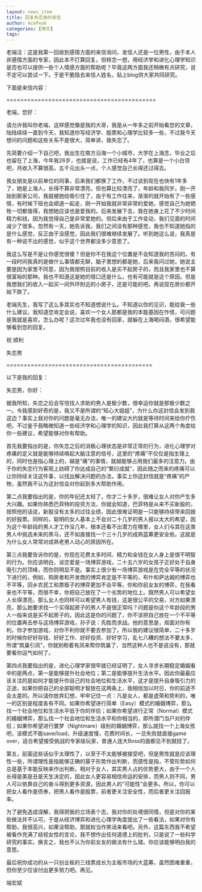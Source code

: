 ```yaml
---
layout: news_item
title: 回复失恋男的来信
author: AcePeak
categories: [博文]
tags: 
---
```


老端注：这是我第一回收到感情方面的来信询问，发信人还是一位男性，由于本人非感情方面的专家，因此本不打算回复。但转念一想，用经济学和进化心理学知识是否也可以提供一些个人情感方面的帮助呢？毕竟这两方面我还稍微有点研究，说不定可以尝试一下。于是干脆隐去来信人姓名，贴上blog供大家共同研究。 
 
 
下面是来信内容： 

=========================================== 

老端，您好： 
 
 
请允许我叫你老端，这样感觉像是我的大哥，我是从一年多之前开始看您的文章，陆陆续续一直到今天，我知道你写经济学、股票和心理学比较多一些，不过我今天想问的问题和这些关系不是很大，简单讲，我失恋了。 

先简要介绍一下自己吧，我出生在南方沿海一个小城市，大学在上海念，毕业之后也留在了上海，今年我26岁，也就是说，工作已经有4年了，也算是一个小白领吧，月收入不算很高，五千元出头一点，个人感觉自己长得还过得去。 

我女朋友是以前单位的同事，后来我们都换了工作，不过谈到现在也快有1年多了，她是上海人，长得不算非常漂亮，但也算比较漂亮了，年龄和我同岁。刚一开始到那家公司，我就被她给吸引住了，由于有工作往来，渐渐的就开始有了一些感情，有时候下班也会顺道一起走，刚一开始我就非常非常的爱她，感觉自己为她牺牲一切都值得，我想她应该也是爱我的。后来发展下去，我在她身上花了不少时间精力和钱，因为我觉得自己是非常爱她的。但后来由于工作变动，我们见面的时间减少了很多。忽然有一天，她告诉我，我们之间没有那种感觉，我也不知道她指的是什么感觉，反正由于没感觉，因此我们很难继续发展了。听到她这么说，我真是有一种说不出的感觉，似乎这个世界都没多少意思了。 

我这么写是不是让你感觉很傻？但是你不在我这个位置是不会知道我的苦闷的。有一段时间我真的是做什么事情都无聊，脑子里想的都是她，后来我问过她，她说主要是因为家里不同意，因为我按照目前的收入是买不起房子的，而且我家里也不算很富裕的那种。我也不知道这是她的借口还是什么，也有可能就是这个原因。但是我想我们的收入一起买一间外环附近的小房子，还是可能的吧。再说现在房价都开始下跌了。 

老端先生，我写了这么多其实也不知道想说什么。不知道以你的见识，能给我一些什么建议。我知道您肯定会说，喜欢一个女人那都是我的本能基因在作怪，可问题是我就是喜欢，怎么办呢？这次过年我也没有回家，就躲在上海喝闷酒，很希望能够看到您的回复。 

 
祝 顺利 
 
 
失恋男 
 
 
========================================== 
 
 
以下是我的回复： 
 
 
失恋男，你好： 
 
 
据我所知，失恋之后会写信找人求助的男人是极少数，很幸运你就是那极少数之一。令我感到好奇的是，我又不是所谓的“知心大姐姐”，为什么你这封信会发到我这边？事实上我对你的问题是毫无办法，唯一的建议大约就是等待时间来给你疗伤吧。不过鉴于我略微知道一些经济学和心理学的知识，因此我打算从这两个角度给你一些建议，希望能够对你有帮助。 
 
 
首先我要指出的是，你失恋之后的消极心理状态是非常正常的行为，进化心理学对疼痛的定义就是能够持续唤起大脑注意的信号，这里的“疼痛”不仅仅是指生理上的，同时也是指心理上的，越是“痛”的事情，就越能够占用我们最多的注意力。由于你的失恋行为客观上妨碍了你达成自己的“繁衍成就”，因此随之而来的疼痛可以让你持续关注这件事，以找出解决问题的办法，事实上你这封信就是“疼痛”的产物，虽然我不认为这封信会对你起到多大帮助作用。 

 
第二点我要指出的是，你的年纪还太轻了，你才二十多岁，很难让女人对你产生多大兴趣。如果你熟悉巴菲特的投资方法，你就会知道，巴菲特是从来不买新股的，按照他的话说，新股没有太多的过往业绩，因此很难证明是一只能够持续带来回报的好股票。同样的，聪明的女人基本上不会对二十几岁的男人报以太大的希望，因为这个年龄段的男人才工作没几年，根本还看不出潜力在哪里，女人们与其在这类男人中挑选未来的黑马，还不如直接找一个三十几岁的成熟蓝筹更安全些。这就是为什么女人常常对成熟老男人动心的原因所在。 

 
第三点我要告诉你的是，你现在花费太多时间、精力和金钱在女人身上是很不明智的行为。你应该明白，谈恋爱是一场博弈游戏，二十五六岁的女孩子正好处于自身吸引力的顶峰，而你则明显不是。事实上很少有一场博弈游戏是在完全平等的状况下进行的，例如，购房者和开发商的博弈肯定是不平等的，布什和萨达姆的博弈也不平等，回乡农民工和票贩子的博弈更加不会平等。你和你前女友的博弈，在我看来也不平等，而很不幸，你把自己放在了一个劣势的地位上。既然男人可以希望女人长得漂亮，那么女人也同样可以希望男人有钱，这是很公平的交易，对方如果漂亮，那么她要求找一个买得起房子的男人不是很正常吗？问题是你这个年龄段的男人一般来说是买不起房子的。因此这是你的问题了，你不该把自己放在一个不平等的位置再去参与这场博弈游戏，孙子说：先胜而求战。他的意思是，局面对你有利，你才参加游戏，对你不利你就不要去参加了。所以我的建议很简单，二十多岁的时候你好好存钱、好好工作、好好投资、好好学习，乱七八糟的想法不要太多，所谓“筑巢引凤”，你就别盼着有凤来帮你筑巢了，当然这种人也不是说没有，那就要看你运气如何了。 

 
第四点我要指出的是，进化心理学家很早就已经证明了，女人寻求长期稳定婚姻看中的是两点，第一是能够提升社会地位；第二是能够提升生活水平。因此你最最应该关注的是如何才能提升你自己的社会地位和生活水平，这才是提升自身吸引力的正途，如果你把自己的全部聪明才智放在这两条上，我相信加以时日，你的前途不会太差的。所以请你放弃幻想，牢牢记住一点：凡是女人，都是虚荣和势利的，唯一的区别是程度各有不同。如果你希望进行简单（Easy）模式的婚姻博弈，那么找一个社会地位和生活水平低于你的伴侣；如果你希望进行正常（Normal）模式的婚姻博弈，那么找一个社会地位和生活水平和你相当的，即所谓门当户对的伴侣；如果你希望进行噩梦（Nightmare）级别的婚姻博弈，那么就找一个上海女孩吧，该模式不能save/load，升级速度慢，花费时间长，一旦失败就直接game over，适合希望接受挑战的专家级玩家，普通人连大Boss的面都见不到就挂了。 

 
第五，前面这些话似乎太理性了，以至于不太能够被接受吧，但是男性就是应该理性一些，所谓理性是指能够正确的基于形势作出判断，而感性是指，不管形势如何总是基于本能反映来作出判断。相对于女人，其实男人占的优势更大，由于一个人长得是美是丑是天生决定的，因此女人更容易相信命运的安排，而男人则不同，男人可以依靠自己的奋斗得到更多资源，因此男人的“可能性”会更多。所以，你可以把女人看作是债券，把男人看作是股票，前者更关注安全性，而后者更关注回报率。 

 
为了避免造成误解，我得把我的立场表个态，我对你的处境很同情，但是对你的某些做法并不认可，于是从经济博弈和进化心理学角度提出了一些看法，如果对你有帮助，我很高兴，如果没帮助，那就权当作笑话来看吧。另外，这篇东西我不希望被看作充满了歧视女性的言论，我不想作出任何道德上的批判，只是说了一些科学研究的事实。换言之，我也不认为你前女友的做法有什么错。你应该能够明白我的意思。 

 
最后祝你成功的从一只创业板的三线票成长为主板市场的大蓝筹，虽然困难重重，但你至少应该付出更多努力吧。再见。 

 
端宏斌